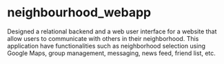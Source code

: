 # neighbourhood_webapp
Designed a relational backend and a web user interface for a website that allow users to communicate with others in their neighborhood. This application have functionalities such as neighborhood selection using Google Maps, group management, messaging, news feed, friend list, etc.
